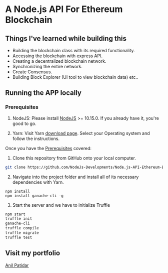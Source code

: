 # A Node.js API For Ethereum Blockchain

## Things I've learned while building this
* Building the blockchain class with its required functionality.
* Accessing the blockchain with express API.
* Creating a decentralized blockchain network.
* Synchronizing the entire network.
* Create Consensus.
* Building Block Explorer (UI tool to view blockchain data) etc..

## Running the APP locally

### Prerequisites
1. NodeJS:
Please install [NodeJS](https://nodejs.org/en/) >= 10.15.0. If you already have it, you're good to go.

2. Yarn:
Visit Yarn [download page](https://yarnpkg.com/en/docs/install). Select your Operating system and follow the instructions.

Once you have the [Prerequisites](#prerequisites) covered:

1. Clone this repository from GitHub onto your local computer.

```sh
git clone https://github.com/NodeJs-Developments/Node.js-API-Ethereum-Blockchain.git
```

2. Navigate into the project folder and install all of its necessary dependencies with Yarn.

```
npm install
npm install ganache-cli -g
```
3. Start the server and we have to initialize Truffle
```sh
npm start
truffle init
ganache-cli
truffle compile
truffle migrate
truffle test
```

## Visit my portfolio
[Anil Patidar](https://github.com/AnilNITT)
